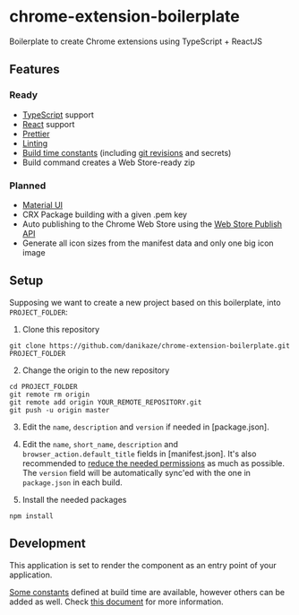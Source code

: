 # chrome-extension-boilerplate

Boilerplate to create Chrome extensions using TypeScript + ReactJS

## Features

### Ready

- [TypeScript](https://www.typescriptlang.org/) support
- [React](https://reactjs.org/) support
- [Prettier](https://prettier.io/)
- [Linting](https://palantir.github.io/tslint/)
- [Build time constants](build-time-constants/README.md) (including [git revisions](https://www.npmjs.com/package/git-revision-webpack-plugin) and secrets)
- Build command creates a Web Store-ready zip

### Planned

- [Material UI](https://material-ui.com/)
- CRX Package building with a given .pem key
- Auto publishing to the Chrome Web Store using the [Web Store Publish API](https://developer.chrome.com/webstore/using_webstore_api)
- Generate all icon sizes from the manifest data and only one big icon image

## Setup

Supposing we want to create a new project based on this boilerplate, into `PROJECT_FOLDER`:

1. Clone this repository

```
git clone https://github.com/danikaze/chrome-extension-boilerplate.git PROJECT_FOLDER
```

2. Change the origin to the new repository

```
cd PROJECT_FOLDER
git remote rm origin
git remote add origin YOUR_REMOTE_REPOSITORY.git
git push -u origin master
```

3. Edit the `name`, `description` and `version` if needed in [package.json].

4. Edit the `name`, `short_name`, `description` and `browser_action.default_title` fields in [manifest.json]. It's also recommended to [reduce the needed permissions](https://developer.chrome.com/extensions/declare_permissions) as much as possible. The `version` field will be automatically sync'ed with the one in `package.json` in each build.

5. Install the needed packages

```
npm install
```

## Development

This application is set to render the [<App>](src/components/app.tsx) component as an entry point of your application.

[Some constants](build-time-constants/build.d.ts) defined at build time are available, however others can be added as well. Check [this document](build-time-constants/README.md) for more information.
